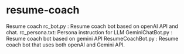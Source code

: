 # resume-coach
Resume coach
rc_bot.py : Resume coach bot based on openAI API and chat.
rc_persona.txt: Persona instruction for LLM
GeminiChatBot.py : Resume coach bot based on gemini API
ResumeCoachBot.py : Resume coach bot that uses both openAI and Gemini API.
